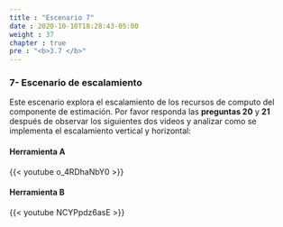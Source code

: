 ```yaml
---
title : "Escenario 7"
date : 2020-10-10T18:28:43-05:00
weight : 37
chapter : true
pre : "<b>3.7 </b>"
---
```


### 7- Escenario de escalamiento

Este escenario explora el escalamiento de los recursos de computo del componente de estimación.
Por favor responda las **preguntas 20** y **21** después de observar los siguientes dos videos y analizar como se implementa el escalamiento vertical y horizontal:	

#### Herramienta A

{{< youtube o_4RDhaNbY0 >}}

#### Herramienta B

{{< youtube NCYPpdz6asE >}}